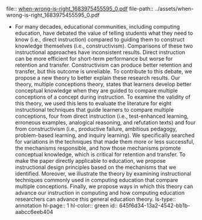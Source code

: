 file:: [when-wrong-is-right_1683975455595_0.pdf](../assets/when-wrong-is-right_1683975455595_0.pdf)
file-path:: ../assets/when-wrong-is-right_1683975455595_0.pdf

- For many decades, educational communities, including computing education, have debated the value of telling students what they need to know (i.e., direct instruction) compared to guiding them to construct knowledge themselves (i.e., constructivism). Comparisons of these two instructional approaches have inconsistent results. Direct instruction can be more efficient for short-term performance but worse for retention and transfer. Constructivism can produce better retention and transfer, but this outcome is unreliable. To contribute to this debate, we propose a new theory to better explain these research results. Our theory, multiple conceptions theory, states that learners develop better conceptual knowledge when they are guided to compare multiple conceptions of a concept during instruction. To examine the validity of this theory, we used this lens to evaluate the literature for eight instructional techniques that guide learners to compare multiple conceptions, four from direct instruction (i.e., test-enhanced learning, erroneous examples, analogical reasoning, and refutation texts) and four from constructivism (i.e., productive failure, ambitious pedagogy, problem-based learning, and inquiry learning). We specifically searched for variations in the techniques that made them more or less successful, the mechanisms responsible, and how those mechanisms promote conceptual knowledge, which is critical for retention and transfer. To make the paper directly applicable to education, we propose instructional design principles based on the mechanisms that we identified. Moreover, we illustrate the theory by examining instructional techniques commonly used in computing education that compare multiple conceptions. Finally, we propose ways in which this theory can advance our instruction in computing and how computing education researchers can advance this general education theory.
  ls-type:: annotation
  hl-page:: 1
  hl-color:: green
  id:: 645f6d34-13a2-4542-bb1b-aabcc6eeb404